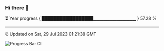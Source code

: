 ### Hi there 👋

⏳ Year progress { █████████████████▁▁▁▁▁▁▁▁▁▁▁▁▁ } 57.28 %

---

⏰ Updated on Sat, 29 Jul 2023 01:21:38 GMT

![Progress Bar CI](https://github.com/ZhaoGui/ZhaoGui/workflows/Progress%20Bar%20CI/badge.svg)
